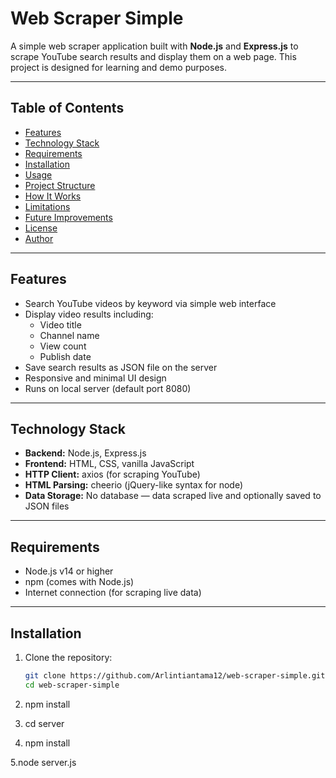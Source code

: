 # Web Scraper Simple

A simple web scraper application built with **Node.js** and **Express.js** to scrape YouTube search results and display them on a web page. This project is designed for learning and demo purposes.

---

## Table of Contents

- [Features](#features)
- [Technology Stack](#technology-stack)
- [Requirements](#requirements)
- [Installation](#installation)
- [Usage](#usage)
- [Project Structure](#project-structure)
- [How It Works](#how-it-works)
- [Limitations](#limitations)
- [Future Improvements](#future-improvements)
- [License](#license)
- [Author](#author)

---

## Features

- Search YouTube videos by keyword via simple web interface
- Display video results including:
  - Video title
  - Channel name
  - View count
  - Publish date
- Save search results as JSON file on the server
- Responsive and minimal UI design
- Runs on local server (default port 8080)

---

## Technology Stack

- **Backend:** Node.js, Express.js
- **Frontend:** HTML, CSS, vanilla JavaScript
- **HTTP Client:** axios (for scraping YouTube)
- **HTML Parsing:** cheerio (jQuery-like syntax for node)
- **Data Storage:** No database — data scraped live and optionally saved to JSON files

---

## Requirements

- Node.js v14 or higher
- npm (comes with Node.js)
- Internet connection (for scraping live data)

---

## Installation

1. Clone the repository:

   ```bash
   git clone https://github.com/Arlintiantama12/web-scraper-simple.git
   cd web-scraper-simple

2. npm install

3. cd server

4. npm install
   
5.node server.js



